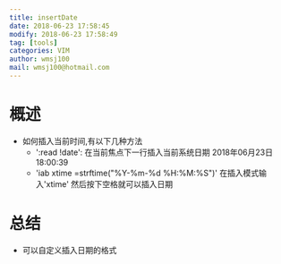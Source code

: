 ```yaml
---
title: insertDate 
date: 2018-06-23 17:58:45 
modify: 2018-06-23 17:58:49 
tag: [tools]
categories: VIM 
author: wmsj100
mail: wmsj100@hotmail.com
---
```


# 概述
- 如何插入当前时间,有以下几种方法
	- ':read !date': 在当前焦点下一行插入当前系统日期	2018年06月23日 18:00:39
	- 'iab xtime <c-r>=strftime("%Y-%m-%d %H:%M:%S")<cr>' 在插入模式输入'xtime' 然后按下空格就可以插入日期
# 总结
- 可以自定义插入日期的格式
